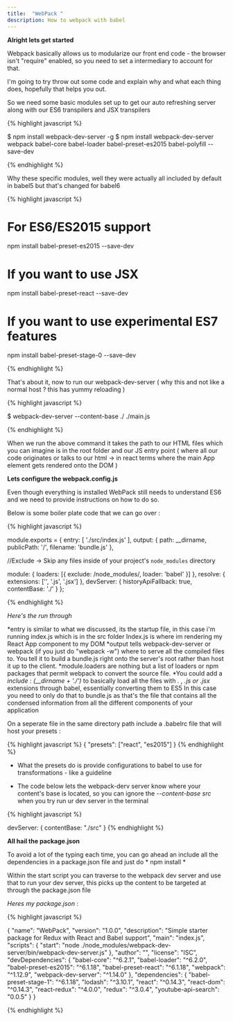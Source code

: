 ```yaml
---
title:  "WebPack "
description: How to webpack with babel
---
```


**Alright lets get started**

Webpack basically allows us to modularize our front end code - the browser isn't "require" enabled, so you need to set a intermediary to account for that.

I'm going to try throw out some code and explain why and what each thing does, hopefully that helps you out.

So we need some basic modules set up to get our auto refreshing server along with our ES6 transpilers and JSX transpilers

{% highlight javascript %}

$ npm install webpack-dev-server -g
$ npm install webpack-dev-server webpack babel-core babel-loader babel-preset-es2015 babel-polyfill --save-dev

{% endhighlight %}

Why these specific modules, well they were actually all included by default in babel5 but that's changed for babel6

{% highlight javascript %}

# For ES6/ES2015 support
npm install babel-preset-es2015 --save-dev

# If you want to use JSX
npm install babel-preset-react --save-dev

# If you want to use experimental ES7 features
npm install babel-preset-stage-0 --save-dev

{% endhighlight %}

That's about it, now to run our webpack-dev-server ( why this and not like a normal host ? this has yummy reloading )

{% highlight javascript %}

$ webpack-dev-server --content-base ./ ./main.js

{% endhighlight %}

When we run the above command it takes the path to our HTML files which you can imagine is in the root folder and our JS entry point ( where all our code originates or talks to our html -> in react terms where the main App element gets rendered onto the DOM )

**Lets configure the webpack.config.js**

Even though everything is installed WebPack still needs to understand ES6 and we need to provide instructions on how to do so.

Below is some boiler plate code that we can go over :

{% highlight javascript %}

module.exports = {
  entry: [
    './src/index.js'
  ],
  output: {
    path: __dirname,
    publicPath: '/',
    filename: 'bundle.js'
  },

  //Exclude -> Skip any files inside of your project's `node_modules` directory

  module: {
    loaders: [{
      exclude: /node_modules/,
      loader: 'babel'
    }]
  },
  resolve: {
    extensions: ['', '.js', '.jsx']
  },
  devServer: {
    historyApiFallback: true,
    contentBase: './'
  }
};


{% endhighlight %}

*Here's the run through*

*entry is similar to what we discussed, its the startup file, in this case i'm running index.js which is in the src folder
    Index.js is where im rendering my React App component to my DOM
*output tells webpack-dev-server or webpack (if you just do "webpack -w") where to serve all the compiled files to. You tell it to build a bundle.js right onto the server's root rather than host it up to the client.
*module.loaders are nothing but a list of loaders or npm packages that permit webpack to convert the source file.
*You could add a *include : (__dirname + './')* to basically load all the files with *. , .js or .jsx* extensions through babel, essentially converting them to ES5
    In this case you need to only do that to bundle.js as that's the file that contains all the condensed information from all the different components of your application

On a seperate file in the same directory path include a .babelrc file that will host your presets :

{% highlight javascript %}
{
  "presets": ["react", "es2015"]
}
{% endhighlight %}

- What the presets do is provide configurations to babel to use for transformations - like a guideline

- The code below lets the webpack-derv server know where your content's base is located, so you can ignore the *--content-base src* when you try run ur dev server in the terminal

{% highlight javascript %}

devServer: {
    contentBase: "./src"
  }
{% endhighlight %}

**All hail the package.json**

To avoid a lot of the typing each time, you can go ahead an include all the dependencies in a package.json file and just do * npm install *

Within the start script you can traverse to the webpack dev server and use that to run your dev server, this picks up the content to be targeted at through the package.json file

*Heres my package.json* :

{% highlight javascript %}

{
  "name": "WebPack",
  "version": "1.0.0",
  "description": "Simple starter package for Redux with React and Babel support",
  "main": "index.js",
  "scripts": {
    "start": "node ./node_modules/webpack-dev-server/bin/webpack-dev-server.js"
  },
  "author": "",
  "license": "ISC",
  "devDependencies": {
    "babel-core": "^6.2.1",
    "babel-loader": "^6.2.0",
    "babel-preset-es2015": "^6.1.18",
    "babel-preset-react": "^6.1.18",
    "webpack": "^1.12.9",
    "webpack-dev-server": "^1.14.0"
  },
  "dependencies": {
    "babel-preset-stage-1": "^6.1.18",
    "lodash": "^3.10.1",
    "react": "^0.14.3",
    "react-dom": "^0.14.3",
    "react-redux": "^4.0.0",
    "redux": "^3.0.4",
    "youtube-api-search": "0.0.5"
  }
}

{% endhighlight %}


[jekyll-gh]: https://github.com/mojombo/jekyll
[jekyll]:    http://jekyllrb.com
